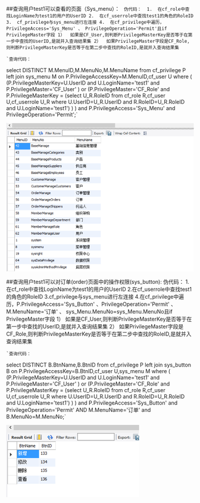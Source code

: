 ##查询用户test1可以查看的页面（Sys_menu）：
   ` 伪代码： 
    1.	在cf_role中查找LoginName为test1的用户的UserID
    2.	在cf_userrole中查找test1的角色的RoleID
    3.	cf_privilege与sys_menu进行左连接
    4.	在cf_privilege中遍历， PrivilegeAccess='Sys_Menu' 、 PrivilegeOperation='Permit'且if PrivilegeMaster字段
    1）	如果是CF_User,则判断PrivilegeMasterKey是否等于在第一步中查找的UserID,是就并入查询结果集
    2）	如果PrivilegeMaster字段是CF_Role,则判断PrivilegeMasterKey是否等于在第二步中查找的RoleID,是就并入查询结果集`
    
    
    `查询代码：
select  DISTINCT M.MenuID,M.MenuNo,M.MenuName
from cf_privilege P left join sys_menu M on P.PrivilegeAccessKey=M.MenuID,cf_user U
where (
(P.PrivilegeMasterKey=U.UserID and U.LoginName='test1' and P.PrivilegeMaster='CF_User' ) 
or (P.PrivilegeMaster='CF_Role' and P.PrivilegeMasterKey =
(select U_R.RoleID
from cf_role R,cf_user U,cf_userrole U_R 
where U.UserID=U_R.UserID and R.RoleID=U_R.RoleID and U.LoginName='test1')
)
) and P.PrivilegeAccess='Sys_Menu'  and PrivilegeOperation='Permit';`

![p1](images/1.png)


##查询用户test1可以对订单(order)页面中的操作权限(sys_button):
    伪代码：
    1.在cf_role中查找LoginName为test1的用户的UserID
    2.在cf_userrole中查找test1的角色的RoleID
    3.cf_privilege与sys_menu进行左连接
    4.在cf_privilege中遍历，P.PrivilegeAccess='Sys_Button' 、PrivilegeOperation='Permit' 、M.MenuName='订单' 、         sys_Menu.MenuNo=sys_Menu.MenuNo且if PrivilegeMaster字段
      1）	如果是CF_User,则判断PrivilegeMasterKey是否等于在第一步中查找的UserID,是就并入查询结果集
      2）	如果PrivilegeMaster字段是CF_Role,则判断PrivilegeMasterKey是否等于在第二步中查找的RoleID,是就并入查询结果集
      
      
  
    `查询代码：
select DISTINCT B.BtnName,B.BtnID
from cf_privilege P left join sys_button B on P.PrivilegeAccessKey=B.BtnID,cf_user U,sys_menu M 
where (
(P.PrivilegeMasterKey=U.UserID and U.LoginName='test1' and P.PrivilegeMaster='CF_User' ) 
or (P.PrivilegeMaster='CF_Role' and P.PrivilegeMasterKey =
(select U_R.RoleID
from cf_role R,cf_user U,cf_userrole U_R 
where U.UserID=U_R.UserID and R.RoleID=U_R.RoleID and U.LoginName='test1')
)
) and P.PrivilegeAccess='Sys_Button' and PrivilegeOperation='Permit' AND M.MenuName='订单' and B.MenuNo=M.MenuNo;`


![p2](images/2.png)
